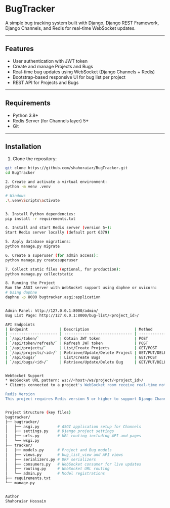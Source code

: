 # BugTracker

A simple bug tracking system built with Django, Django REST Framework, Django Channels, and Redis for real-time WebSocket updates.

---

## Features

- User authentication with JWT token
- Create and manage Projects and Bugs
- Real-time bug updates using WebSocket (Django Channels + Redis)
- Bootstrap-based responsive UI for bug list per project
- REST API for Projects and Bugs

---

## Requirements

- Python 3.8+
- Redis Server (for Channels layer) 5+
- Git

---

## Installation

1. Clone the repository:

```bash
git clone https://github.com/shahoraiar/BugTracker.git
cd BugTracker

2. Create and activate a virtual environment:
python -m venv .venv

# Windows
.\.venv\Scripts\activate


3. Install Python dependencies:
pip install -r requirements.txt

4. Install and start Redis server (version 5+):
Start Redis server locally (default port 6379)

5. Apply database migrations:
python manage.py migrate

6. Create a superuser (for admin access):
python manage.py createsuperuser

7. Collect static files (optional, for production):
python manage.py collectstatic

8. Running the Project
Run the ASGI server with WebSocket support using daphne or uvicorn:
# Using daphne
daphne -p 8000 bugtracker.asgi:application


Admin Panel: http://127.0.0.1:8000/admin/
Bug List Page: http://127.0.0.1:8000/bug-list/<project_id>/

API Endpoints
| Endpoint              | Description                    | Method         | Auth Required |
| --------------------- | ------------------------------ | -------------- | ------------- |
| `/api/token/`         | Obtain JWT token               | POST           | No            |
| `/api/token/refresh/` | Refresh JWT token              | POST           | No            |
| `/api/projects/`      | List/Create Projects           | GET/POST       | Yes           |
| `/api/projects/<id>/` | Retrieve/Update/Delete Project | GET/PUT/DELETE | Yes           |
| `/api/bugs/`          | List/Create Bugs               | GET/POST       | Yes           |
| `/api/bugs/<id>/`     | Retrieve/Update/Delete Bug     | GET/PUT/DELETE | Yes           |


WebSocket Support
* WebSocket URL pattern: ws://<host>/ws/project/<project_id>/
* Clients connected to a project's WebSocket room receive real-time notifications when new bugs are created on that project.

Redis Version
This project requires Redis version 5 or higher to support Django Channels' channel layer features correctly. Lower versions may cause errors such as unknown command 'BZPOPMIN'.


Project Structure (key files)
bugtracker/
├── bugtracker/
│   ├── asgi.py        # ASGI application setup for Channels
│   ├── settings.py    # Django project settings
│   ├── urls.py        # URL routing including API and pages
│   └── wsgi.py
├── tracker/
│   ├── models.py      # Project and Bug models
│   ├── views.py       # bug_list_view and API views
│   ├── serializers.py # DRF serializers
│   ├── consumers.py   # WebSocket consumer for live updates
│   ├── routing.py     # WebSocket URL routing
│   └── admin.py       # Model registrations
├── requirements.txt
└── manage.py


Author
Shahoraiar Hossain
